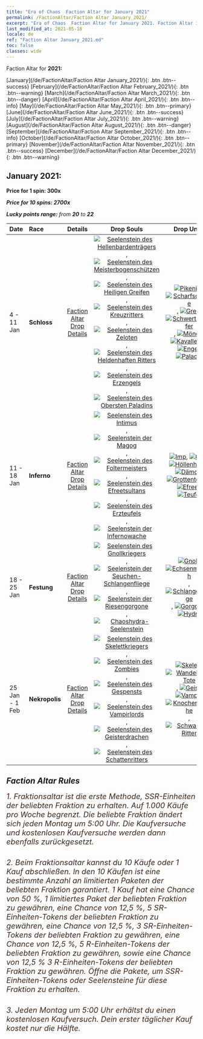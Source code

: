 ```yaml
---
title: "Era of Chaos  Faction Altar for January 2021"
permalink: /FactionAltar/Faction Altar January_2021/
excerpt: "Era of Chaos  Faction Altar for January 2021. Faction Altar is the primary method for obtaining SSR units from the popular faction. Limited to 1,000 purchases each week. The popular faction changes at 05:00 every Monday. Purchase attempts and free purchase attempts will also reset then."
last_modified_at: 2021-05-18
locale: de
ref: "Faction Altar January_2021.md"
toc: false
classes: wide
---
```


  Faction Altar for **2021:**

  [January](/de/FactionAltar/Faction Altar January_2021/){: .btn .btn--success} [February](/de/FactionAltar/Faction Altar February_2021/){: .btn .btn--warning} [March](/de/FactionAltar/Faction Altar March_2021/){: .btn .btn--danger} [April](/de/FactionAltar/Faction Altar April_2021/){: .btn .btn--info} [May](/de/FactionAltar/Faction Altar May_2021/){: .btn .btn--primary} [June](/de/FactionAltar/Faction Altar June_2021/){: .btn .btn--success} [July](/de/FactionAltar/Faction Altar July_2021/){: .btn .btn--warning} [August](/de/FactionAltar/Faction Altar August_2021/){: .btn .btn--danger} [September](/de/FactionAltar/Faction Altar September_2021/){: .btn .btn--info} [October](/de/FactionAltar/Faction Altar October_2021/){: .btn .btn--primary} [November](/de/FactionAltar/Faction Altar November_2021/){: .btn .btn--success} [December](/de/FactionAltar/Faction Altar December_2021/){: .btn .btn--warning} 

## January 2021:

  **Price for 1 spin: 300x** <i class="fas fa-gem"/>

  **Price for 10 spins: 2700x** <i class="fas fa-gem"/>

  **Lucky points range:** from **20** to **22**

  |    Date    |  Race  |  Details  |   Drop Souls   | Drop Units |
  |:-----------|:-------|:---------:|:--------------:|:----------:|
  | 4 - 11 Jan | **Schloss** | [Faction Altar Drop Details](/de/FactionAltar/DROP_101/) | [![Seelenstein des Hellenbardenträgers](/images/u/tia_jibing.jpg)](/Items/unt_282/), [![Seelenstein des Meisterbogenschützen](/images/u/tia_nushou.jpg)](/Items/unt_283/), [![Seelenstein des Heiligen Greifen](/images/u/tia_shijiu.jpg)](/Items/unt_284/), [![Seelenstein des Kreuzritters](/images/u/tia_shizijun.jpg)](/Items/unt_285/), [![Seelenstein des Zeloten](/images/u/tia_senglv.jpg)](/Items/unt_286/), [![Seelenstein des Heldenhaften Ritters](/images/u/tia_qishi.jpg)](/Items/unt_287/), [![Seelenstein des Erzengels](/images/u/tia_datianshi.jpg)](/Items/unt_288/), [![Seelenstein des Obersten Paladins](/images/u/tia_shengqishi.jpg)](/Items/unt_289/) | [![Pikenier](/images/u/ti_jibing.jpg)](/Items/unt_190/), [![Scharfschütze](/images/u/ti_nushou.jpg)](/Items/unt_191/), [![Greif](/images/u/ti_shijiu.jpg)](/Items/unt_192/), [![Schwertkämpfer](/images/u/ti_shizijun.jpg)](/Items/unt_193/), [![Mönch](/images/u/ti_senglv.jpg)](/Items/unt_194/), [![Kavallerist](/images/u/ti_qishi.jpg)](/Items/unt_195/), [![Engel](/images/u/ti_datianshi.jpg)](/Items/unt_196/), [![Paladin](/images/u/ti_shengqishi.jpg)](/Items/unt_197/) | 
  | 11 - 18 Jan | **Inferno** | [Faction Altar Drop Details](/de/FactionAltar/DROP_105/) | [![Seelenstein des Intimus](/images/u/tia_xiaoemo.jpg)](/Items/unt_313/), [![Seelenstein der Magog](/images/u/tia_touhuoguai.jpg)](/Items/unt_314/), [![Seelenstein des Foltermeisters](/images/u/tia_diyulingzhu.jpg)](/Items/unt_316/), [![Seelenstein des Efreetsultans](/images/u/tia_liehuojingling.jpg)](/Items/unt_317/), [![Seelenstein des Erzteufels](/images/u/tia_daemo.jpg)](/Items/unt_318/), [![Seelenstein der Infernowache](/images/u/tia_changjiaoemo.jpg)](/Items/unt_315/) | [![Imp](/images/u/ti_xiaoemo.jpg)](/Items/unt_226/), [![Gog](/images/u/ti_touhuoguai.jpg)](/Items/unt_227/), [![Höllenhund](/images/u/ti_santouquan.jpg)](/Items/unt_228/), [![Dämon](/images/u/ti_changjiaoemo.jpg)](/Items/unt_229/), [![Grottenteufel](/images/u/ti_diyulingzhu.jpg)](/Items/unt_230/), [![Efreet](/images/u/ti_liehuojingling.jpg)](/Items/unt_231/), [![Teufel](/images/u/ti_daemo.jpg)](/Items/unt_232/) | 
  | 18 - 25 Jan | **Festung** | [Faction Altar Drop Details](/de/FactionAltar/DROP_108/) | [![Seelenstein des Gnollkriegers](/images/u/tia_langren.jpg)](/Items/unt_336/), [![Seelenstein der Seuchen-Schlangenfliege](/images/u/tia_longying.jpg)](/Items/unt_337/), [![Seelenstein der Riesengorgone](/images/u/tia_manniu.jpg)](/Items/unt_339/), [![Chaoshydra-Seelenstein](/images/u/tia_duotoulong.jpg)](/Items/unt_341/) | [![Gnoll](/images/u/ti_langren.jpg)](/Items/unt_253/), [![Echsenmensch](/images/u/ti_xiyiren.jpg)](/Items/unt_254/), [![Schlangenfliege](/images/u/ti_longying.jpg)](/Items/unt_255/), [![Gorgone](/images/u/ti_manniu.jpg)](/Items/unt_257/), [![Hydra](/images/u/ti_duotoulong.jpg)](/Items/unt_259/) | 
  | 25 Jan - 1 Feb | **Nekropolis** | [Faction Altar Drop Details](/de/FactionAltar/DROP_104/) | [![Seelenstein des Skelettkriegers](/images/u/tia_kulouzhanshi.jpg)](/Items/unt_297/), [![Seelenstein des Zombies](/images/u/tia_jiangshi.jpg)](/Items/unt_298/), [![Seelenstein des Gespensts](/images/u/tia_youling.jpg)](/Items/unt_299/), [![Seelenstein des Vampirlords](/images/u/tia_xixuegui.jpg)](/Items/unt_300/), [![Seelenstein des Geisterdrachen](/images/u/tia_gulong.jpg)](/Items/unt_303/), [![Seelenstein des Schattenritters](/images/u/tia_siwangqishi.jpg)](/Items/unt_302/) | [![Skelett](/images/u/ti_kulouzhanshi.jpg)](/Items/unt_208/), [![Wandelnde Tote](/images/u/ti_jiangshi.jpg)](/Items/unt_209/), [![Geist](/images/u/ti_youling.jpg)](/Items/unt_210/), [![Vampir](/images/u/ti_xixuegui.jpg)](/Items/unt_211/), [![Knochendrache](/images/u/ti_gulong.jpg)](/Items/unt_214/), [![Schwarzer Ritter](/images/u/ti_siwangqishi.jpg)](/Items/unt_213/) | 




## Faction Altar Rules

  <span style="color: #3c2a1e;font-size:20px">1. Fraktionsaltar ist die erste Methode, SSR-Einheiten der beliebten Fraktion zu erhalten. Auf 1.000 Käufe pro Woche begrenzt. Die beliebte Fraktion ändert sich jeden Montag um 5:00 Uhr. Die Kaufversuche und kostenlosen Kaufversuche werden dann ebenfalls zurückgesetzt.</span><br/>

<br/>  <span style="color: #3c2a1e;font-size:20px">2. Beim Fraktionsaltar kannst du 10 Käufe oder 1 Kauf abschließen. In den 10 Käufen ist eine bestimmte Anzahl an limitierten Paketen der beliebten Fraktion garantiert. 1 Kauf hat eine Chance von 50 %, 1 limitiertes Paket der beliebten Fraktion zu gewähren, eine Chance von 12,5 %, 5 SR-Einheiten-Tokens der beliebten Fraktion zu gewähren, eine Chance von 12,5 %, 3 SR-Einheiten-Tokens der beliebten Fraktion zu gewähren, eine Chance von 12,5 %, 5 R-Einheiten-Tokens der beliebten Fraktion zu gewähren, sowie eine Chance von 12,5 % 3 R-Einheiten-Tokens der beliebten Fraktion zu gewähren. Öffne die Pakete, um SSR-Einheiten-Tokens oder Seelensteine für diese Fraktion zu erhalten.</span>

<br/>  <span style="color: #3c2a1e;font-size:20px">3. Jeden Montag um 5:00 Uhr erhältst du einen kostenlosen Kaufversuch. Dein erster täglicher Kauf kostet nur die Hälfte.</span><br/>

<br/>